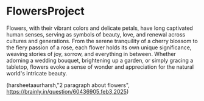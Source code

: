 # FlowersProject

Flowers, with their vibrant colors and delicate petals, have long
captivated human senses, serving as symbols of beauty, love, and 
renewal across cultures and generations. From the serene tranquility 
of a cherry blossom to the fiery passion of a rose, each flower holds 
its own unique significance, weaving stories of joy, sorrow, and 
everything in between. Whether adorning a wedding bouquet, brightening 
up a garden, or simply gracing a tabletop, flowers evoke a sense of 
wonder and appreciation for the natural world's intricate beauty.

(harsheetaaurharsh,"2 paragraph about flowers",
https://brainly.in/question/60436905,feb3,2025)
